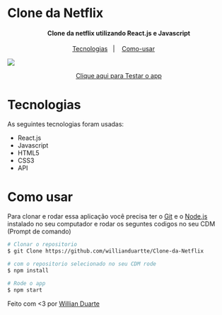 # Clone da Netflix

<h4 align='center'>Clone da netflix utilizando React.js e Javascript</h4>

<p align='center'>
    <a href="#Tecnologias">Tecnologias</a>&nbsp;&nbsp;&nbsp;|&nbsp;&nbsp;&nbsp;
    <a href="#Como usar">Como-usar</a>&nbsp;&nbsp;&nbsp;&nbsp;&nbsp;&nbsp;
</p>

<img src='./public/Netflix-Clone.gif'>

<p align='center'>
    <a href="https://clone-da-netflix.vercel.app/" target="_blank">Clique aqui para Testar o app</a>
</p>

# Tecnologias
As seguintes tecnologias foram usadas:

- React.js
- Javascript
- HTML5
- CSS3
- API

# Como usar
Para clonar e rodar essa aplicação você precisa ter o [Git](https://git-scm.com/) e o [Node.js](https://nodejs.org/en/) instalado no seu computador e rodar os seguntes codigos no seu CDM (Prompt de comando)

```bash
# Clonar o repositorio
$ git Clone https://github.com/willianduartte/Clone-da-Netflix

# com o repositorio selecionado no seu CDM rode
$ npm install

# Rode o app
$ npm start
```

Feito com <3 por [Willian Duarte](https://www.linkedin.com/in/willian-duarte-de-souza-4321a6230/)
